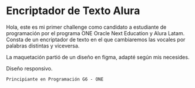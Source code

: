 <h1>Encriptador de Texto Alura</h1>


Hola, este es mi primer challenge como candidato a estudiante de programación por el programa ONE Oracle Next Education y Alura Latam.
Consta de un encriptador de texto en el que cambiaremos las vocales por palabras distintas y viceversa.

La maquetación partió de un diseño en figma, adapté según mis necesides.

Diseño responsivo.


```Principiante en Programación G6 - ONE```

